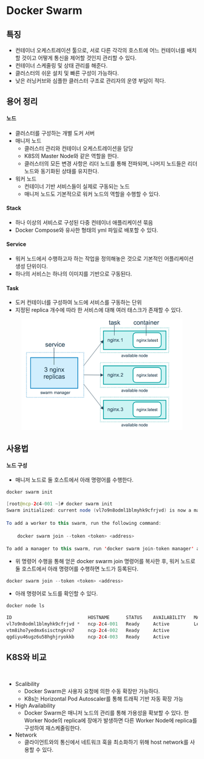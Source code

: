 # Docker Swarm

## 특징

* 컨테이너 오케스트레이션 툴으로, 서로 다른 각각의 호스트에 어느 컨테이너를 배치할 것이고 어떻게 통신을 제어할 것인지 관리할 수 있다.
* 컨테이너 스케줄링 및 상태 관리를 해준다.
* 클러스터의 쉬운 설치 및 빠른 구성이 가능하다.
* 낮은 러닝커브와 심플한 클러스터 구조로 관리자의 운영 부담이 적다.

## 용어 정리

#### 노드

* 클러스터를 구성하는 개별 도커 서버
* 매니저 노드
  * 클러스터 관리와 컨테이너 오케스트레이션을 담당
  * K8S의 Master Node와 같은 역할을 한다.
  * 클러스터의 모든 변경 사항은 리더 노드를 통해 전파되며, 나머지 노드들은 리더 노드와 동기화된 상태를 유지한다.
* 워커 노드
  * 컨테이너 기반 서비스들이 실제로 구동되는 노드
  * 매니저 노드도 기본적으로 워커 노드의 역할을 수행할 수 있다.

#### Stack

* 하나 이상의 서비스로 구성된 다중 컨테이너 애플리케이션 묶음
* Docker Compose와 유사한 형태의 yml 파일로 배포할 수 있다.

#### Service

* 워커 노드에서 수행하고자 하는 작업을 정의해놓은 것으로 기본적인 어플리케이션 생성 단위이다.
* 하나의 서비스는 하나의 이미지를 기반으로 구동된다.

#### Task

* 도커 컨테이너를 구성하여 노드에 서비스를 구동하는 단위
* 지정된 replica 개수에 따라 한 서비스에 대해 여러 태스크가 존재할 수 있다.

<figure><img src="../../.gitbook/assets/image (170).png" alt=""><figcaption></figcaption></figure>

## 사용법

#### 노드 구성

* 매니저 노드로 둘 호스트에서 아래 명령어를 수행한다.

```java
docker swarm init
```

```java
[root@ncp-2c4-001 ~]# docker swarm init
Swarm initialized: current node (vl7o9n8odml1blmyhk9cfrjvd) is now a manager.

To add a worker to this swarm, run the following command:

    docker swarm join --token <token> <address>

To add a manager to this swarm, run 'docker swarm join-token manager' and follow the instructions.
```

* 위 명령어 수행을 통해 얻은 docker swarm join 명령어를 복사한 후, 워커 노드로 둘 호스트에서 아래 명령어를 수행하면 노드가 등록된다.

```java
docker swarm join --token <token> <address>
```

* 아래 명령어로 노드를 확인할 수 있다.

```java
docker node ls
```

```java
ID                            HOSTNAME      STATUS    AVAILABILITY   MANAGER STATUS   ENGINE VERSION
vl7o9n8odml1blmyhk9cfrjvd *   ncp-2c4-001   Ready     Active         Leader           24.0.7
vtm8iho7yedmx6sisctngkro7     ncp-2c4-002   Ready     Active                          1.13.1
qgdiyu46ugz6u58hghjryokkb     ncp-2c4-003   Ready     Active                          1.13.1
```

## K8S와 비교

<figure><img src="../../.gitbook/assets/스크린샷 2024-01-04 오후 2.40.41.png" alt=""><figcaption></figcaption></figure>

* Scalibility
  * Docker Swarm은 사용자 요청에 의한 수동 확장만 가능하다.
  * K8s는 Horizontal Pod Autoscaler를 통해 트래픽 기반 자동 확장 가능
* High Availability
  * Docker Swarm은 매니저 노드의 관리를 통해 가용성을 확보할 수 있다. 한 Worker Node의 replica에 장애가 발생하면 다른 Worker Node에 replica를 구성하여 재스케줄링한다.
* Network
  * 클라이언트와의 통신에서 네트워크 훅을 최소화하기 위해 host network를 사용할 수 있다.
